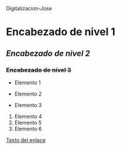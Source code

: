  Digitalizacion-Jose
   # **Encabezado de nivel 1**
   ## *Encabezado de nivel 2*
   ### ~~Encabezado de nivel 3~~
- Elemento 1
* Elemento 2
+ Elemento 3
1. Elemento 4
2. Elemento 5
3. Elemento 6
<!-- comentario -->
[Texto del enlace](http://www.ejemplo.com)

